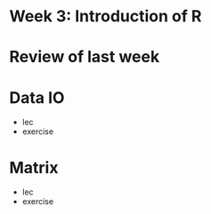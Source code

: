 # Week 3: Introduction of R 

# Review of last week 

# Data IO
- lec
- exercise

# Matrix
- lec
- exercise
